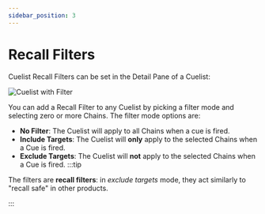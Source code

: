 ```yaml
---
sidebar_position: 3
---
```


# Recall Filters

Cuelist Recall Filters can be set in the Detail Pane of a Cuelist:

![Cuelist with Filter](@site/static/img/transformclient/v1.5/cuelists-filter.png)

You can add a Recall Filter to any Cuelist by picking a filter mode and selecting zero or more
Chains. The filter mode options are:

* **No Filter**: The Cuelist will apply to all Chains when a cue is fired.
* **Include Targets**: The Cuelist will **only** apply to the selected Chains when a Cue is fired.
* **Exclude Targets**: The Cuelist will **not** apply to the selected Chains when a Cue is fired.
:::tip

The filters are **recall filters**: in *exclude targets* mode, they act similarly to "recall safe"
in other products.

:::
